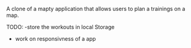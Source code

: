 A clone of a mapty application that allows users to plan a trainings on a map.

TODO:
-store the workouts in local Storage
- work on responsivness of a app

